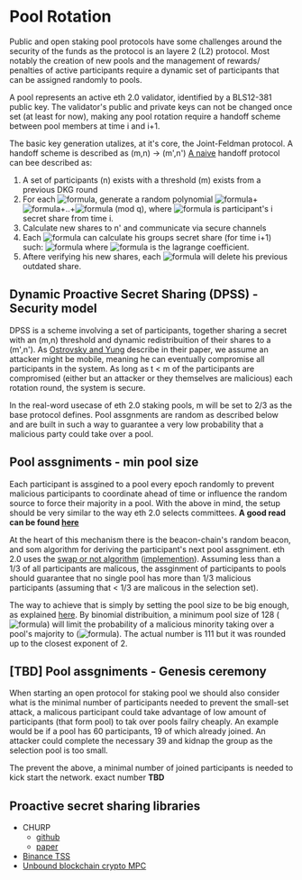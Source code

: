 # Pool Rotation
Public and open staking pool protocols have some challenges around the security of the funds as the protocol is an layere 2 (L2) protocol.
Most notably the creation of new pools and the management of rewards/ penalties of active participants require a dynamic set of participants that can be assigned randomly to pools.

A pool represents an active eth 2.0 validator, identified by a BLS12-381 public key. 
The validator's public and private keys can not be changed once set (at least for now), making any pool rotation require a handoff scheme between pool members at time i and i+1.

The basic key generation utalizes, at it's core, the Joint-Feldman protocol.
A handoff scheme is described as (m,n) -> (m',n')
[A naive](https://www.cs.columbia.edu/~wing/publications/Wong-Wing02b.pdf) handoff protocol can bee described as:
1. A set of participants (n) exists with a threshold (m) exists from a previous DKG round
2. For each ![formula](https://render.githubusercontent.com/render/math?math={i}\in{n}), generate a random polynomial ![formula](https://render.githubusercontent.com/render/math?math=F(x)=c_{i_0})+![formula](https://render.githubusercontent.com/render/math?math=c'_{i_1}X)+..+![formula](https://render.githubusercontent.com/render/math?math=c_{i_(m'-1)}X^(m'-1)) (mod q), where ![formula](https://render.githubusercontent.com/render/math?math=c_{i_0}) is participant's i secret share from time i.
3. Calculate new shares to n' and communicate via secure channels
4. Each ![formula](https://render.githubusercontent.com/render/math?math={i}\in{n'}) can calculate his groups secret share (for time i+1) such: ![formula](https://render.githubusercontent.com/render/math?math=\sum_{1}^{n'}b_i*s'_{i_j}) where ![formula](https://render.githubusercontent.com/render/math?math=b_i) is the lagrange coefficient.
5. Aftere verifying his new shares, each ![formula](https://render.githubusercontent.com/render/math?math={i}\in{n'}) will delete his previous outdated share.

## Dynamic Proactive Secret Sharing (DPSS) - Security model
DPSS is a scheme involving a set of participants, together sharing a secret with an (m,n) threshold and dynamic redistribuition of their shares to a (m',n').
As [Ostrovsky and Yung](http://web.cs.ucla.edu/~rafail/PUBLIC/189.pdf) describe in their paper, we assume an attacker might be mobile, meaning he can eventually compromise all participants in the system. As long as t < m of the participants are compromised (either but an attacker or they themselves are malicious) each rotation round, the system is secure.

In the real-word usecase of eth 2.0 staking pools, m will be set to 2/3 as the base protocol defines.
Pool assgnments are random as described below and are built in such a way to guarantee a very low probability that a malicious party could take over a pool.

## Pool assgniments - min pool size
Each participant is assgined to a pool every epoch randomly to prevent malicious participants to coordinate ahead of time or influence the random source to force their majority in a pool.
With the above in mind, the setup should be very similar to the way eth 2.0 selects committees.
**A good read can be found [here](https://notes.ethereum.org/@vbuterin/rkhCgQteN?type=view#Why-32-ETH-validator-sizes)**

At the heart of this mechanism there is the beacon-chain's random beacon, and som algorithm for deriving the participant's next pool assgniment. eth 2.0 uses the [swap or not algorithm](https://link.springer.com/content/pdf/10.1007%2F978-3-642-32009-5_1.pdf) ([implemention](https://link.springer.com/content/pdf/10.1007%2F978-3-642-32009-5_1.pdf)).
Assuming less than a 1/3 of all participants are malicous, the assginment of participants to pools should guarantee that no single pool has more than 1/3 malicious participants (assuming that < 1/3 are malicous in the selection set).

The way to achieve that is simply by setting the pool size to be big enough, as explained [here](https://notes.ethereum.org/@vbuterin/rkhCgQteN?type=view#Why-32-ETH-validator-sizes).
By binomial distribuition, a minimum pool size of 128 (![formula](https://render.githubusercontent.com/render/math?math=2^7)) will limit the probability of a malicious minority taking over a pool's majority to (![formula](https://render.githubusercontent.com/render/math?math=5.55*10^-15)). The actual number is 111 but it was rounded up to the closest exponent of 2.

## [TBD] Pool assgniments - Genesis ceremony
When starting an open protocol for staking pool we should also consider what is the minimal number of participants needed to prevent the small-set attack, a malicous participant could take advantage of low amount of participants (that form pool) to tak over pools failry cheaply. An example would be if a pool has 60 participants, 19 of which already joined. An attacker could complete the necessary 39 and kidnap the group as the selection pool is too small.

The prevent the above, a minimal number of joined participants is needed to kick start the network. exact number **TBD**

## Proactive secret sharing libraries
* CHURP
	* [github](https://github.com/CHURPTeam/CHURP)
	* [paper](https://eprint.iacr.org/2019/017.pdf) 
* [Binance TSS](https://github.com/binance-chain/tss-lib)
* [Unbound blockchain crypto MPC](https://github.com/unbound-tech/blockchain-crypto-mpc)